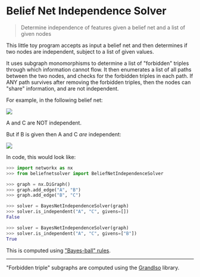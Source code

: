 # Belief Net Independence Solver
> Determine independence of features given a belief net and a list of given nodes

This little toy program accepts as input a belief net and then determines if
two nodes are independent, subject to a list of given values.

It uses subgraph monomorphisms to determine a list of "forbidden" triples
through which information cannot flow. It then enumerates a list of all paths
between the two nodes, and checks for the forbidden triples in each path. If
ANY path survives after removing the forbidden triples, then the nodes can
"share" information, and are not independent.

For example, in the following belief net:

<img src='https://g.gravizo.com/svg?
  digraph G {
    A -> B;
    B -> C;
  }'/>

A and C are NOT independent.

But if B is given then A and C _are_ independent:

<img src='https://g.gravizo.com/svg?
  digraph G {
    A -> B;
    B -> C;
    B [fillcolor=grey, style=filled];
  }'/>

In code, this would look like:

```python
>>> import networkx as nx
>>> from beliefnetsolver import BeliefNetIndependenceSolver

>>> graph = nx.DiGraph()
>>> graph.add_edge("A", "B")
>>> graph.add_edge("B", "C")

>>> solver = BayesNetIndependenceSolver(graph)
>>> solver.is_independent("A", "C", givens=[])
False

>>> solver = BayesNetIndependenceSolver(graph)
>>> solver.is_independent("A", "C", givens=["B"])
True
```

This is computed using ["Bayes-ball" rules](https://arxiv.org/ftp/arxiv/papers/1301/1301.7412.pdf).

---

"Forbidden triple" subgraphs are computed using the
[GrandIso](https://github.com/aplbrain/grandiso-networkx) library.
